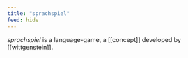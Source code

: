 ```yaml
---
title: "sprachspiel"
feed: hide
---
```


_sprachspiel_ is a language-game, a [[concept]] developed by [[wittgenstein]]. 